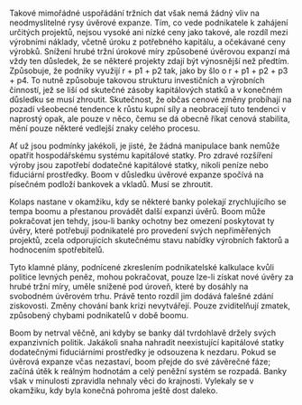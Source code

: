 Takové mimořádné uspořádání tržních dat však nemá žádný vliv na neodmyslitelné rysy úvěrové expanze. Tím, co vede podnikatele k zahájení určitých projektů, nejsou vysoké ani nízké ceny jako takové, ale rozdíl mezi výrobními náklady, včetně úroku z potřebného kapitálu, a očekávané ceny výrobků. Snížení hrubé tržní úrokové míry způsobené úvěrovou expanzí má vždy ten důsledek, že se některé projekty zdají být výnosnější než předtím. Způsobuje, že podniky využijí r + p1 + p2 tak, jako by šlo o r + p1 + p2 + p3 + p4. To nutně způsobuje takovou strukturu investičních a výrobních činností, jež se liší od skutečné zásoby kapitálových statků a v konečném důsledku se musí zhroutit. Skutečnost, že občas cenové změny probíhají na pozadí všeobecné tendence k růstu kupní síly a neobracejí tuto tendenci v naprostý opak, ale pouze v něco, čemu se dá obecně říkat cenová stabilita, mění pouze některé vedlejší znaky celého procesu.

Ať už jsou podmínky jakékoli, je jisté, že žádná manipulace bank nemůže opatřit hospodářskému systému kapitálové statky. Pro zdravé rozšíření výroby jsou zapotřebí dodatečné kapitálové statky, nikoli peníze nebo fiduciární prostředky. Boom v důsledku úvěrové expanze spočívá na písečném podloží bankovek a vkladů. Musí se zhroutit.

Kolaps nastane v okamžiku, kdy se některé banky polekají zrychlujícího se tempa boomu a přestanou provádět další expanzi úvěrů. Boom může pokračovat jen tehdy, jsou-li banky ochotny bez omezení poskytovat ty úvěry, které potřebují podnikatelé pro provedení svých nepřiměřených projektů, zcela odporujících skutečnému stavu nabídky výrobních faktorů a hodnocením spotřebitelů.

Tyto klamné plány, podnícené zkreslením podnikatelské kalkulace kvůli politice levných peněz, mohou pokračovat, pouze lze-li získat nové úvěry za hrubé tržní míry, uměle snížené pod úroveň, které by dosáhly na svobodném úvěrovém trhu. Právě tento rozdíl jim dodává falešné zdání ziskovosti. Změny chování bank krizi nevytvářejí. Pouze zviditelňují zmatek, způsobený chybami podnikatelů v době boomu.

Boom by netrval věčně, ani kdyby se banky dál tvrdohlavě držely svých expanzivních politik. Jakákoli snaha nahradit neexistující kapitálové statky dodatečnými fiduciárními prostředky je odsouzena k nezdaru. Pokud se úvěrová expanze včas nezastaví, boom přejde do své závěrečné fáze; začíná útěk k reálným hodnotám a celý peněžní systém se rozpadá. Banky však v minulosti zpravidla nehnaly věci do krajnosti. Vylekaly se v okamžiku, kdy byla konečná pohroma ještě dost daleko.